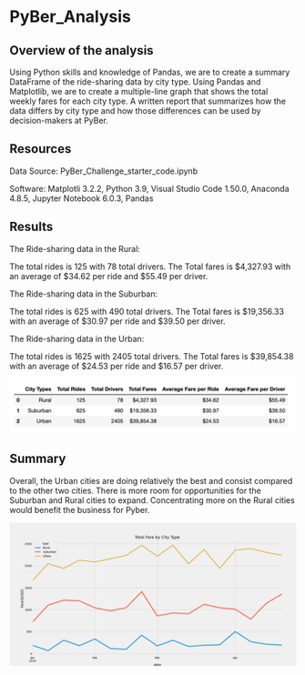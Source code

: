 # PyBer_Analysis
## Overview of the analysis

Using Python skills and knowledge of Pandas, we are to create a summary DataFrame of the ride-sharing data by city type. 
Using Pandas and Matplotlib, we are to create a multiple-line graph that shows the total weekly fares for each city type. A written report that summarizes how the data differs by city type and how those differences can be used by decision-makers at PyBer.


## Resources
Data Source: PyBer_Challenge_starter_code.ipynb 

Software: Matplotli 3.2.2, Python 3.9, Visual Studio Code 1.50.0, Anaconda 4.8.5, Jupyter Notebook 6.0.3, Pandas

## Results

The Ride-sharing data in the Rural:

The total rides is 125 with 78 total drivers. The Total fares is $4,327.93 with an average of $34.62 per ride and $55.49 per driver.

The Ride-sharing data in the Suburban:

The total rides is 625 with 490 total drivers. The Total fares is $19,356.33 with an average of $30.97 per ride and $39.50 per driver.

The Ride-sharing data in the Urban:

The total rides is 1625 with 2405 total drivers. The Total fares is $39,854.38 with an average of $24.53 per ride and $16.57 per driver.

![pyber_summary_data](./Resources/pyber_summary_data.png)

## Summary

Overall, the Urban cities are doing relatively the best and consist compared to the other two cities. There is more room for opportunities for the Suburban and Rural cities to expand. Concentrating more on the Rural cities would benefit the business for Pyber.

![PyBer_fare_summary](./analysis/PyBer_fare_summary.png)

